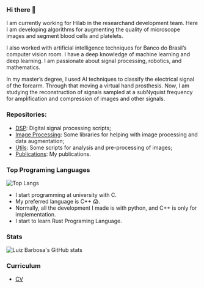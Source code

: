 ### Hi there 👋


I am currently working for Hilab in the researchand development team. Here I am developing algorithms for augmenting the quality of microscope images and segment blood cells and platelets.

I also worked with artificial intelligence techniques for Banco do Brasil’s computer vision room. I have a deep knowledge of machine learning and deep learning. I am passionate about signal processing, robotics, and mathematics. 

In my master’s degree, I used AI techniques to classify the electrical signal of the forearm. Through that moving a virtual hand prosthesis. Now, I am studying the reconstruction of signals sampled at a subNyquist frequency for amplification and compression of images and other signals.


### Repositories:

- [DSP](https://github.com/lujoba/DSP): Digital signal processing scripts;
- [Image Processing](https://github.com/lujoba/ImageProcessing): Some libraries for helping with image processing and data augmentation;
- [Utils](https://github.com/lujoba/Utils): Some scripts for analysis and pre-processing of images;
- [Publications](https://github.com/lujoba/Publications): My publications.

### Top Programing Languages

![Top Langs](https://github-readme-stats.vercel.app/api/top-langs/?username=lujoba&theme=dark&layout=compact&hide=tex,lua)

- I start programming at university with C.
- My preferred language is C++ 😱.
- Normally, all the development I made is with python, and C++ is only for implementation.
- I start to learn Rust Programing Language.

### Stats

![Luiz Barbosa's GitHub stats](https://github-readme-stats.vercel.app/api?username=lujoba&show_icons=true&theme=dark)

### Curriculum
- [CV](https://github.com/lujoba/Publications/blob/master/curriculum/CV___Luiz_Barbosa.pdf)

<!--
**lujoba/lujoba** is a ✨ _special_ ✨ repository because its `README.md` (this file) appears on your GitHub profile.

Here are some ideas to get you started:

- 🔭 I’m currently working on ...
- 🌱 I’m currently learning ...
- 👯 I’m looking to collaborate on ...
- 🤔 I’m looking for help with ...
- 💬 Ask me about ...
- 📫 How to reach me: ...
- 😄 Pronouns: ...
- ⚡ Fun fact: ...
-->
